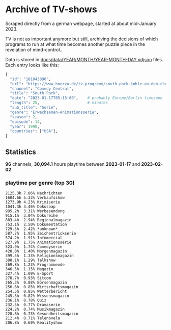 # Archive of TV-shows

Scraped directly from a german webpage, started at about mid-January 2023.

TV is not as important anymore but still, archiving the decisions of which programs to run at what time
becomes another puzzle piece in the revelation of mind-control.. 

Data is stored in [docs/data/YEAR/MONTH/YEAR-MONTH-DAY.ndjson](docs/data/) files. 
Each entry looks like this:

```python
{
  "id": "181043890", 
  "url": "https://www.hoerzu.de/tv-programm/south-park-kohle-an-den-chefkoch/bid_181043890/", 
  "channel": "Comedy Central", 
  "title": "South Park", 
  "date": "2023-01-17T05:15:00",    # probably Europe/Berlin timezone 
  "length": 25,                     # minutes 
  "sub_title": "Serie", 
  "genre": "Erwachsenen-Animationsserie", 
  "season": 2, 
  "episode": 14, 
  "year": 1998, 
  "countries": ["USA"],
}
```

## Statistics

**96** channels, **30,094.1** hours playtime between **2023-01-17** and **2023-02-02**


### playtime per genre (top 30)

    2125.3h 7.06% Nachrichten
    1604.6h 5.33% Verkaufsshow
    1273.9h 4.23% Krimiserie
    1041.3h 3.46% Dokusoap
    995.2h  3.31% Werbesendung
    915.1h  3.04% Dokureihe
    883.4h  2.94% Regionalmagazin
    753.1h  2.50% Dokumentation
    729.5h  2.42% *unknown*
    587.7h  1.95% Zeichentrickserie
    574.2h  1.91% Infomercial
    527.9h  1.75% Animationsserie
    523.9h  1.74% Comedyserie
    420.0h  1.40% Morgenmagazin
    399.5h  1.33% Religionsmagazin
    388.1h  1.29% Talkshow
    369.8h  1.23% Programmende
    346.5h  1.15% Magazin
    327.4h  1.09% E-Sport
    278.7h  0.93% Sitcom
    265.3h  0.88% Börsenmagazin
    256.6h  0.85% Wirtschaftsmagazin
    254.5h  0.85% Wetterbericht
    245.3h  0.82% Wissensmagazin
    236.1h  0.78% Quiz
    232.5h  0.77% Dramaserie
    224.2h  0.74% Musikmagazin
    220.8h  0.73% Gesundheitsmagazin
    212.4h  0.71% Telenovela
    206.8h  0.69% Realityshow
